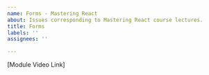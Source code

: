 ```yaml
---
name: Forms - Mastering React
about: Issues corresponding to Mastering React course lectures.
title: Forms
labels: ''
assignees: ''

---
```


[Module Video Link]
